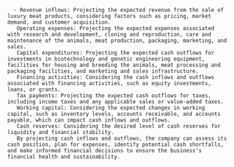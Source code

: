       - Revenue inflows: Projecting the expected revenue from the sale of luxury meat products, considering factors such as pricing, market demand, and customer acquisition.
       Operating expenses: Projecting the expected expenses associated with research and development, cloning and reproduction, care and maintenance of the animals, meat production, packaging, marketing, and sales.
       Capital expenditures: Projecting the expected cash outflows for investments in biotechnology and genetic engineering equipment, facilities for housing and breeding the animals, meat processing and packaging facilities, and marketing and sales infrastructure.
       Financing activities: Considering the cash inflows and outflows associated with financing activities, such as equity investments, loans, or grants.
       Tax payments: Projecting the expected cash outflows for taxes, including income taxes and any applicable sales or value-added taxes.
       Working capital: Considering the expected changes in working capital, such as inventory levels, accounts receivable, and accounts payable, which can impact cash inflows and outflows.
       Cash reserves: Considering the desired level of cash reserves for liquidity and financial stability.
       By projecting cash inflows and outflows, the company can assess its cash position, plan for expenses, identify potential cash shortfalls, and make informed financial decisions to ensure the business's financial health and sustainability.


